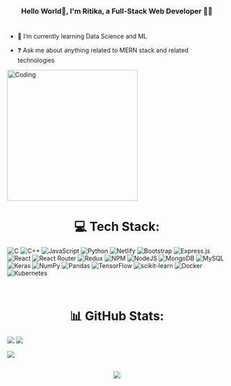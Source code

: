 ### <div align="center">Hello World👋, I'm Ritika, a Full-Stack Web Developer 👨‍💻 </div>  
  
# <div align="center">
- 🌱 I’m currently learning Data Science and ML  
  
- ❓ Ask me about anything related to MERN stack and related technologies  
</div>


<a><img src="https://mir-s3-cdn-cf.behance.net/project_modules/disp/601014116770475.6068beff4640a.gif" alt="Coding" align="center" width=300px height=300px/>
</a>
     

# <div align="center">💻 Tech Stack:  </div>

![C](https://img.shields.io/badge/c-%2300599C.svg?style=flat&logo=c&logoColor=white) ![C++](https://img.shields.io/badge/c++-%2300599C.svg?style=flat&logo=c%2B%2B&logoColor=white) ![JavaScript](https://img.shields.io/badge/javascript-%23323330.svg?style=flat&logo=javascript&logoColor=%23F7DF1E) ![Python](https://img.shields.io/badge/python-3670A0?style=flat&logo=python&logoColor=ffdd54) ![Netlify](https://img.shields.io/badge/netlify-%23000000.svg?style=flat&logo=netlify&logoColor=#00C7B7) ![Bootstrap](https://img.shields.io/badge/bootstrap-%23563D7C.svg?style=flat&logo=bootstrap&logoColor=white) ![Express.js](https://img.shields.io/badge/express.js-%23404d59.svg?style=flat&logo=express&logoColor=%2361DAFB) ![React](https://img.shields.io/badge/react-%2320232a.svg?style=flat&logo=react&logoColor=%2361DAFB) ![React Router](https://img.shields.io/badge/React_Router-CA4245?style=flat&logo=react-router&logoColor=white) ![Redux](https://img.shields.io/badge/redux-%23593d88.svg?style=flat&logo=redux&logoColor=white) ![NPM](https://img.shields.io/badge/NPM-%23000000.svg?style=flat&logo=npm&logoColor=white) ![NodeJS](https://img.shields.io/badge/node.js-6DA55F?style=flat&logo=node.js&logoColor=white) ![MongoDB](https://img.shields.io/badge/MongoDB-%234ea94b.svg?style=flat&logo=mongodb&logoColor=white) ![MySQL](https://img.shields.io/badge/mysql-%2300f.svg?style=flat&logo=mysql&logoColor=white) ![Keras](https://img.shields.io/badge/Keras-%23D00000.svg?style=flat&logo=Keras&logoColor=white) ![NumPy](https://img.shields.io/badge/numpy-%23013243.svg?style=flat&logo=numpy&logoColor=white) ![Pandas](https://img.shields.io/badge/pandas-%23150458.svg?style=flat&logo=pandas&logoColor=white) ![TensorFlow](https://img.shields.io/badge/TensorFlow-%23FF6F00.svg?style=flat&logo=TensorFlow&logoColor=white) ![scikit-learn](https://img.shields.io/badge/scikit--learn-%23F7931E.svg?style=flat&logo=scikit-learn&logoColor=white) ![Docker](https://img.shields.io/badge/docker-%230db7ed.svg?style=flat&logo=docker&logoColor=white) ![Kubernetes](https://img.shields.io/badge/kubernetes-%23326ce5.svg?style=flat&logo=kubernetes&logoColor=white)
 
 </br>
 
# <div align="center">📊 GitHub Stats: </div>
![](https://github-readme-stats.vercel.app/api?username=Ritika032&theme=bear&hide_border=true&include_all_commits=false&count_private=false)
![](https://github-readme-streak-stats.herokuapp.com/?user=Ritika032&theme=bear&hide_border=true)

![](https://github-readme-stats.vercel.app/api/top-langs/?username=Ritika032&theme=bear&hide_border=true&include_all_commits=false&count_private=false&layout=compact)

<br/>
<div align="center">
<img src="https://komarev.com/ghpvc/?username=Ritika032&&style=flat-square" align="center" />
</div> 

